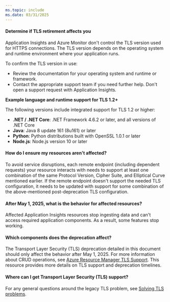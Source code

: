 ```yaml
---
ms.topic: include
ms.date: 03/31/2025
---
```


#### Determine if TLS retirement affects you

Application Insights and Azure Monitor don't control the TLS version used for HTTPS connections. The TLS version depends on the operating system and runtime environment where your application runs.

To confirm the TLS version in use:

- Review the documentation for your operating system and runtime or framework.
- Contact the appropriate support team if you need further help. Don't open a support request with Application Insights.

**Example language and runtime support for TLS 1.2+**

The following versions include integrated support for TLS 1.2 or higher:

- **.NET / .NET Core**: .NET Framework 4.6.2 or later, and all versions of .NET Core
- **Java**: Java 8 update 161 (8u161) or later
- **Python**: Python distributions built with OpenSSL 1.0.1 or later
- **Node.js**: Node.js version 10 or later

#### How do I ensure my resources aren't affected?

To avoid service disruptions, each remote endpoint (including dependent requests) your resource interacts with needs to support at least one combination of the same Protocol Version, Cipher Suite, and Elliptical Curve mentioned earlier. If the remote endpoint doesn't support the needed TLS configuration, it needs to be updated with support for some combination of the above-mentioned post-deprecation TLS configuration.

#### After May 1, 2025, what is the behavior for affected resources?

Affected Application Insights resources stop ingesting data and can't access required application components. As a result, some features stop working.

#### Which components does the deprecation affect?

The Transport Layer Security (TLS) deprecation detailed in this document should only affect the behavior after May 1, 2025. For more information about CRUD operations, see [Azure Resource Manager TLS Support](/azure/azure-resource-manager/management/tls-support). This resource provides more details on TLS support and deprecation timelines.

#### Where can I get Transport Layer Security (TLS) support?

For any general questions around the legacy TLS problem, see [Solving TLS problems](/security/engineering/solving-tls1-problem).